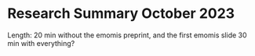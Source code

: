 # Research Summary October 2023

Length: 
20 min without the emomis preprint, and the first emomis slide
30 min with everything?
